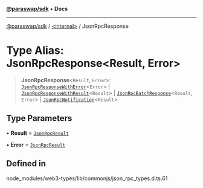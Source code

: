 [**@paraswap/sdk**](../../README.md) • **Docs**

***

[@paraswap/sdk](../../globals.md) / [\<internal\>](../README.md) / JsonRpcResponse

# Type Alias: JsonRpcResponse\<Result, Error\>

> **JsonRpcResponse**\<`Result`, `Error`\>: [`JsonRpcResponseWithError`](../interfaces/JsonRpcResponseWithError.md)\<`Error`\> \| [`JsonRpcResponseWithResult`](../interfaces/JsonRpcResponseWithResult.md)\<`Result`\> \| [`JsonRpcBatchResponse`](JsonRpcBatchResponse.md)\<`Result`, `Error`\> \| [`JsonRpcNotification`](../interfaces/JsonRpcNotification.md)\<`Result`\>

## Type Parameters

• **Result** = [`JsonRpcResult`](JsonRpcResult.md)

• **Error** = [`JsonRpcResult`](JsonRpcResult.md)

## Defined in

node\_modules/web3-types/lib/commonjs/json\_rpc\_types.d.ts:61
